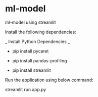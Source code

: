 # ml-model
ml-model using streamlit

Install the following dependencies:

_ Install Python Dependencies _

- pip install pycaret

- pip install pandas-profiling

- pip install streamlit


Run the application using below command:

streamlit run app.py
